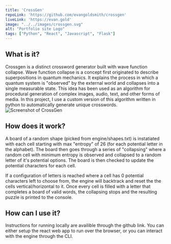 ```yaml
---
title: 'CrossGen'
repoLink: 'https://github.com/evangoldsmith/crossgen'
liveLink: 'https://evan.gold'
image: "../../images/crossgen.svg"
alt: "Portfolio site Logo"
tags: ["Python", "React", "Javascript", "Flask"]
---
```


## **What is it?**

Crossgen is a distinct crossword generator built with wave function collapse. Wave function collapse is a concept first originated to describe superpositions in quantum mechanics. It explains the process in which a quantum system is "observed" by the external world and collapses into a single measurable state. This idea has been used as an algorithm for procedural generation of complex images, audio, text, and other forms of media. In this project, I use a custom version of this algorithm written in python to automatically generate unique crosswords.
![Screenshot of CrossGen](https://github.com/evangoldsmith/crossgen/blob/main/img/sc.jpg?raw=true)
## **How does it work?**
A board of a random shape (picked from engine/shapes.txt) is instatiated with each cell starting with max "entropy" of 26 (for each potential letter in the alphabet). The board then goes through a series of "collapsing" where a random cell with minimum entropy is observed and collapsed to a random letter of it's potential options. The board is then checked to update the potential characters for each cell.

If a configuration of letters is reached where a cell has 0 potential characters left to choose from, the engine will backtrack and reset the the cells vertical/horizontal to it. Once every cell is filled with a letter that completes a board of valid words, the collapsing stops and the resulting puzzle is printed to the console.

## **How can I use it?**

Instructions for running locally are availible through the github link. You can either setup the react web app to run over the browser, or you can interact with the engine through the CLI.